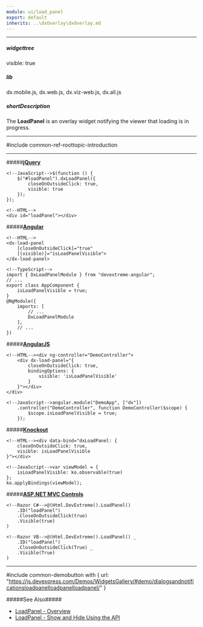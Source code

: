 ```yaml
---
module: ui/load_panel
export: default
inherits: ..\dxOverlay\dxOverlay.md
---
```

---
##### widgettree
visible: true

##### lib
dx.mobile.js, dx.web.js, dx.viz-web.js, dx.all.js

##### shortDescription
The **LoadPanel** is an overlay widget notifying the viewer that loading is in progress.

---
#include common-ref-roottopic-introduction

---
#####[**jQuery**](/concepts/00%20Getting%20Started/10%20Widget%20Basics%20-%20jQuery/01%20Create%20and%20Configure%20a%20Widget.md '/Documentation/Guide/Getting_Started/Widget_Basics_-_jQuery/Create_and_Configure_a_Widget/')  

    <!--JavaScript-->$(function () {
        $("#loadPanel").dxLoadPanel({
            closeOnOutsideClick: true,
            visible: true
        });
    });

    <!--HTML-->
    <div id="loadPanel"></div>

#####[**Angular**](/concepts/00%20Getting%20Started/15%20Widget%20Basics%20-%20Angular/01%20Create%20and%20Configure%20a%20Widget.md '/Documentation/Guide/Getting_Started/Widget_Basics_-_Angular/Create_and_Configure_a_Widget/')  

    <!--HTML-->
    <dx-load-panel
        [closeOnOutsideClick]="true"
        [(visible)]="isLoadPanelVisible">
    </dx-load-panel>

    <!--TypeScript-->
    import { DxLoadPanelModule } from "devextreme-angular";
    // ...
    export class AppComponent {
        isLoadPanelVisible = true;
    }
    @NgModule({
        imports: [
            // ...
            DxLoadPanelModule
        ],
        // ...
    })

#####[**AngularJS**](/concepts/00%20Getting%20Started/20%20Widget%20Basics%20-%20AngularJS/01%20Create%20and%20Configure%20a%20Widget.md '/Documentation/Guide/Getting_Started/Widget_Basics_-_AngularJS/Create_and_Configure_a_Widget/')  

    <!--HTML--><div ng-controller="DemoController">
        <div dx-load-panel="{
            closeOnOutsideClick: true,
            bindingOptions: {
                visible: 'isLoadPanelVisible'
            }
        }"></div>
    </div>

    <!--JavaScript-->angular.module("DemoApp", ["dx"])
        .controller("DemoController", function DemoController($scope) {
            $scope.isLoadPanelVisible = true;
        });

#####[**Knockout**](/concepts/00%20Getting%20Started/25%20Widget%20Basics%20-%20Knockout/01%20Create%20and%20Configure%20a%20Widget.md '/Documentation/Guide/Getting_Started/Widget_Basics_-_Knockout/Create_and_Configure_a_Widget/')  

    <!--HTML--><div data-bind="dxLoadPanel: {
        closeOnOutsideClick: true,
        visible: isLoadPanelVisible
    }"></div>

    <!--JavaScript-->var viewModel = {
        isLoadPanelVisible: ko.observable(true)
    };
    ko.applyBindings(viewModel);

#####[**ASP.NET MVC Controls**](/Documentation/Guide/ASP.NET_MVC_Controls/Fundamentals/#Creating_a_Widget)

    <!--Razor C#-->@(Html.DevExtreme().LoadPanel()
        .ID("loadPanel")
        .CloseOnOutsideClick(true)
        .Visible(true)
    )

    <!--Razor VB-->@(Html.DevExtreme().LoadPanel() _
        .ID("loadPanel") _
        .CloseOnOutsideClick(True) _
        .Visible(True)
    )

---

 

#include common-demobutton with {
    url: "https://js.devexpress.com/Demos/WidgetsGallery/#demo/dialogsandnotificationsloadpanelloadpanelloadpanel/"
}

#####See Also#####
- [LoadPanel - Overview](/concepts/05%20Widgets/LoadPanel/00%20Overview.md '/Documentation/Guide/Widgets/LoadPanel/Overview/')
- [LoadPanel - Show and Hide Using the API](/concepts/05%20Widgets/LoadPanel/05%20Show%20and%20Hide%20Using%20the%20API.md '/Documentation/Guide/Widgets/LoadPanel/Show_and_Hide_Using_the_API/')